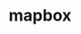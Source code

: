 ---
blog: https://www.mapbox.com/blog/
facebook: https://www.facebook.com/Mapbox
git: https://github.com/mapbox
images:
- mapbox-icon.svg
- mapbox-ar21.svg
logohandle: mapbox
sort: mapbox
tags:
- mapping
title: mapbox
twitter: https://x.com/mapbox
website: https://www.mapbox.com/
wikipedia: https://en.wikipedia.org/wiki/Mapbox
---